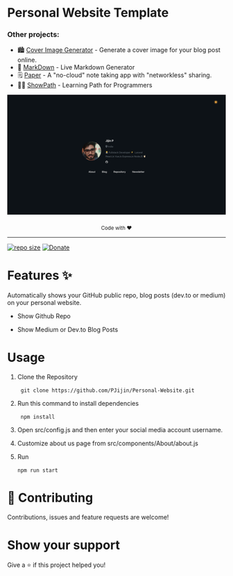 # Personal Website Template

### Other projects:

- 🏙 [Cover Image Generator](https://github.com/PJijin/Cover-Image-Generator) - Generate a cover image for your blog post online.
- 🔖 [MarkDown](https://github.com/JP1016/Markdown) - Live Markdown Generator
- 🗒 [Paper](https://github.com/JP1016/Paper) - A "no-cloud" note taking app with "networkless" sharing.
- 👨‍💻 [ShowPath](https://github.com/PJijin/Show-Path) - Learning Path for Programmers

[![Personal Website](https://github.com/PJijin/Personal-Website/blob/master/preview.png?raw=true 'Personal Website')]()

<p align="center"><sub>Code with ♥️</sub></p>

---
<p  align="center">
    
<a>[![repo size](https://img.shields.io/github/repo-size/PJijin/Personal-Website.svg)](https://github.com/PJijin/Personal-Website/archive/master.zip) </a>
<a>[![Donate](https://img.shields.io/badge/$-donate-3366FF.svg)](https://www.buymeacoffee.com/PJijin) </a>

</p>

# Features ✨

Automatically shows your GitHub public repo, blog posts (dev.to or medium) on your personal website.

-   Show Github Repo

-   Show Medium or Dev.to Blog Posts

# Usage

1. Clone the Repository

    ```
     git clone https://github.com/PJijin/Personal-Website.git
    ```

2. Run this command to install dependencies

    ```
     npm install
    ```

3. Open src/config.js and then enter your social media account username.

4. Customize about us page from src/components/About/about.js

5. Run

    ```
    npm run start
    ```


# 🤝 Contributing

Contributions, issues and feature requests are welcome!

# Show your support

Give a ⭐️ if this project helped you!

